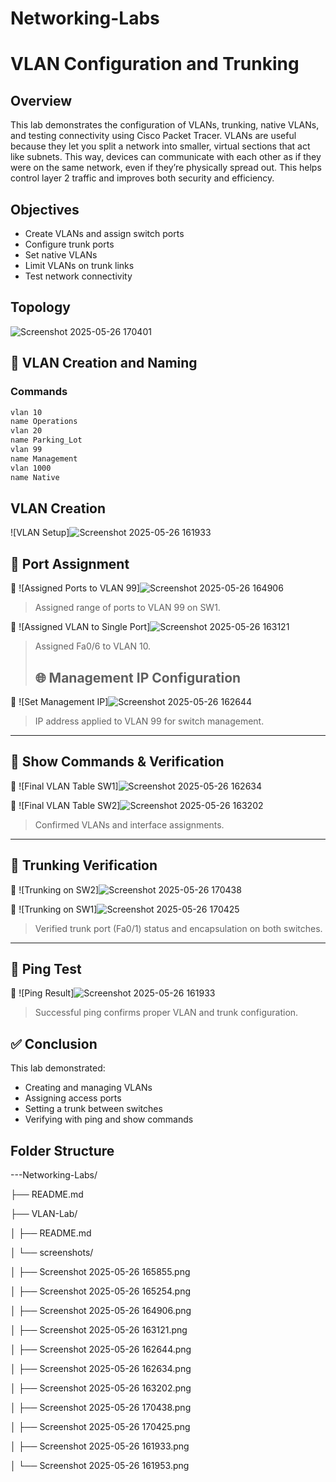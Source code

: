 # Networking-Labs

# VLAN Configuration and Trunking

## Overview
This lab demonstrates the configuration of VLANs, trunking, native VLANs, and testing connectivity using Cisco Packet Tracer.
VLANs are useful because they let you split a network into smaller, virtual sections that act like subnets. This way, devices can communicate with each other as if they were on the same network, even if they’re physically spread out. This helps control layer 2 traffic and improves both security and efficiency.

## Objectives
- Create VLANs and assign switch ports
- Configure trunk ports
- Set native VLANs
- Limit VLANs on trunk links
- Test network connectivity

## Topology
![Screenshot 2025-05-26 170401](https://github.com/user-attachments/assets/7c727770-8035-4877-90bf-b0582d90ed31)

## 🧩 VLAN Creation and Naming

### Commands
```bash
vlan 10
name Operations
vlan 20
name Parking_Lot
vlan 99
name Management
vlan 1000
name Native
```

## VLAN Creation
![VLAN Setup]![Screenshot 2025-05-26 161933](https://github.com/user-attachments/assets/e8fbff94-b8d8-4de0-9314-16f6e1e8d4e3)

## 🔌 Port Assignment

📸 ![Assigned Ports to VLAN 99]![Screenshot 2025-05-26 164906](https://github.com/user-attachments/assets/42745989-3183-4cdc-b31c-33d49bd69f23)
  
> Assigned range of ports to VLAN 99 on SW1.

📸 ![Assigned VLAN to Single Port]![Screenshot 2025-05-26 163121](https://github.com/user-attachments/assets/d53a2155-a7e8-4999-9b78-ff50d89edab4)
  
> Assigned Fa0/6 to VLAN 10.
>
> ## 🌐 Management IP Configuration

📸 ![Set Management IP]![Screenshot 2025-05-26 162644](https://github.com/user-attachments/assets/bcb9322f-5a0b-43f0-bc48-4620f44b60ac)
  
> IP address applied to VLAN 99 for switch management.

---

## 🧪 Show Commands & Verification

📸 ![Final VLAN Table SW1]![Screenshot 2025-05-26 162634](https://github.com/user-attachments/assets/e8122724-8df3-4cf9-8cae-666bf214f717)
  
📸 ![Final VLAN Table SW2]![Screenshot 2025-05-26 163202](https://github.com/user-attachments/assets/b5eae672-7c41-4f4d-b058-67327c2292b1)
  
> Confirmed VLANs and interface assignments.

---

## 🌉 Trunking Verification

📸 ![Trunking on SW2]![Screenshot 2025-05-26 170438](https://github.com/user-attachments/assets/dc65dc2c-08aa-4eb1-a7c5-35a0b53bddde)
 
📸 ![Trunking on SW1]![Screenshot 2025-05-26 170425](https://github.com/user-attachments/assets/fa42e821-b781-420d-9589-f3da52362c89)
  
> Verified trunk port (Fa0/1) status and encapsulation on both switches.

---

## 🧪 Ping Test

📸 ![Ping Result]![Screenshot 2025-05-26 161933](https://github.com/user-attachments/assets/ed023e4a-404d-4ea0-8a20-23a2ad30ede7)
  
> Successful ping confirms proper VLAN and trunk configuration.


## ✅ Conclusion
This lab demonstrated:
- Creating and managing VLANs
- Assigning access ports
- Setting a trunk between switches
- Verifying with ping and show commands

## Folder Structure
---Networking-Labs/

├── README.md

├── VLAN-Lab/

│   ├── README.md

│   └── screenshots/

│       ├── Screenshot 2025-05-26 165855.png

│       ├── Screenshot 2025-05-26 165254.png

│       ├── Screenshot 2025-05-26 164906.png

│       ├── Screenshot 2025-05-26 163121.png

│       ├── Screenshot 2025-05-26 162644.png

│       ├── Screenshot 2025-05-26 162634.png

│       ├── Screenshot 2025-05-26 163202.png

│       ├── Screenshot 2025-05-26 170438.png

│       ├── Screenshot 2025-05-26 170425.png

│       ├── Screenshot 2025-05-26 161933.png

│       └── Screenshot 2025-05-26 161953.png

